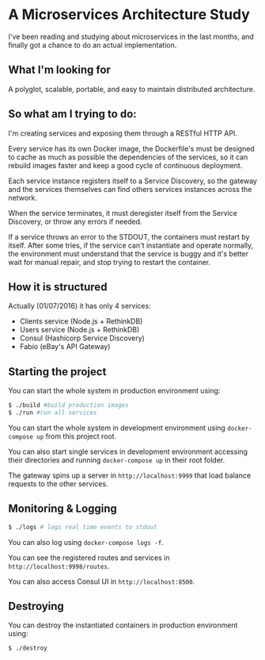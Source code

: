 # A Microservices Architecture Study

I've been reading and studying about microservices in the last months, and finally got a chance to do an actual implementation.

## What I'm looking for

A polyglot, scalable, portable, and easy to maintain distributed architecture.

<!-- By "polyglot", I mean:

 - Any service can be built using any programming language it finds more suitable for the job.

 - Any service can use any kind of database it finds more suitable for the job.

By "easy to maintain", I mean:

 - A service must be simple, and small. We're talking about microservices, there are some teams that keep microservices so small that they keep between 1 ~ 100 LOC to get the job done.

 - Must be easy to write tests for each service.

 - It needs to be easy to switch from a stack to another, so must be upgrading to major versions of frameworks and runtimes. -->

## So what am I trying to do:

I'm creating services and exposing them through a RESTful HTTP API.

Every service has its own Docker image, the Dockerfile's must be designed to cache as much as possible the dependencies of the services, so it can rebuild images faster and keep a good cycle of continuous deployment.

Each service instance registers itself to a Service Discovery, so the gateway and the services themselves can find others services instances across the network.

When the service terminates, it must deregister itself from the Service Discovery, or throw any errors if needed.

If a service throws an error to the STDOUT, the containers must restart by itself. After some tries, if the service can't instantiate and operate normally, the environment must understand that the service is buggy and it's better wait for manual repair, and stop trying to restart the container.

## How it is structured

Actually (01/07/2016) it has only 4 services:

- Clients service (Node.js + RethinkDB)
- Users service (Node.js + RethinkDB)
- Consul (Hashicorp Service Discovery)
- Fabio (eBay's API Gateway)

## Starting the project

You can start the whole system in production environment using:

```bash
$ ./build #build production images
$ ./run #run all services
```

You can start the whole system in development environment using `docker-compose up` from this project root.

You can also start single services in development environment accessing their directories and running `docker-compose up` in their root folder.

The gateway spins up a server in `http://localhost:9999` that load balance requests to the other services.

## Monitoring & Logging

```bash
$ ./logs # logs real time events to stdout
```

You can also log using `docker-compose logs -f`.

You can see the registered routes and services in `http://localhost:9998/routes`.

You can also access Consul UI in `http://localhost:8500`.

## Destroying

You can destroy the instantiated containers in production environment using:

```bash
$ ./destroy
```
